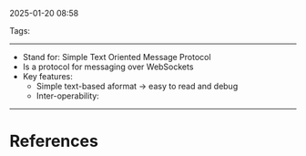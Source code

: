 2025-01-20 08:58

Tags: 

---

- Stand for: Simple Text Oriented Message Protocol
- Is a protocol for messaging  over WebSockets
- Key features:
	- Simple text-based aformat -> easy to read and debug
	- Inter-operability:  

---
# References